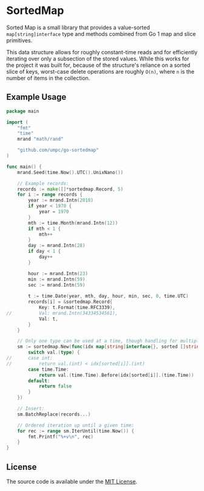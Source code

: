 # SortedMap

Sorted Map is a small library that provides a value-sorted ```map[string]interface``` type and methods combined from Go 1 map and slice primitives.

This data structure allows for roughly constant-time reads and for efficiently iterating over only a subsection of the stored values. While this works for the project it was built for, because of the structure's reliance on a sorted slice of keys, worst-case delete operations are roughly ```O(n)```, where ```n``` is the number of items in the collection.

## Example Usage

```go
package main

import (
	"fmt"
	"time"
	mrand "math/rand"

	"github.com/umpc/go-sortedmap"
)

func main() {
	mrand.Seed(time.Now().UTC().UnixNano())

	// Example records:
	records := make([]*sortedmap.Record, 5)
	for i := range records {
		year := mrand.Intn(2018)
		if year < 1970 {
			year = 1970
		}
		mth := time.Month(mrand.Intn(12))
		if mth < 1 {
			mth++
		}
		day := mrand.Intn(28)
		if day < 1 {
			day++
		}

		hour := mrand.Intn(23)
		min := mrand.Intn(59)
		sec := mrand.Intn(59)
	
		t := time.Date(year, mth, day, hour, min, sec, 0, time.UTC)
		records[i] = &sortedmap.Record{
			Key: t.Format(time.RFC3339),
// 			Val: mrand.Intn(34334534561),
			Val: t,
		}
	}

	// Only one type can be used at a time, though handling for multiple types is still shown here:
	sm := sortedmap.New(func(idx map[string]interface{}, sorted []string, i int, val interface{}) bool {
		switch val.(type) {
//		case int:
//			return val.(int) < idx[sorted[i]].(int)
		case time.Time:
			return val.(time.Time).Before(idx[sorted[i]].(time.Time))
		default:
			return false
		}
	})

	// Insert:
	sm.BatchReplace(records...)

	// Ordered iteration up until a given time:
	for rec := range sm.IterUntil(time.Now()) {
		fmt.Printf("%+v\n", rec)
	}
}
```

## License

The source code is available under the [MIT License](https://opensource.org/licenses/MIT).
